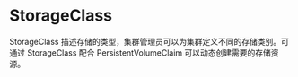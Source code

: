 # StorageClass

StorageClass 描述存储的类型，集群管理员可以为集群定义不同的存储类别。可通过 StorageClass 配合 PersistentVolumeClaim 可以动态创建需要的存储资源。

